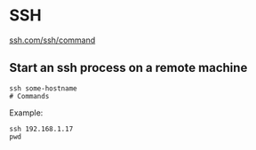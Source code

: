 # SSH

[ssh.com/ssh/command](https://www.ssh.com/ssh/command)

## Start an ssh process on a remote machine

```shell
ssh some-hostname
# Commands
```

Example:

```shell
ssh 192.168.1.17
pwd
```
